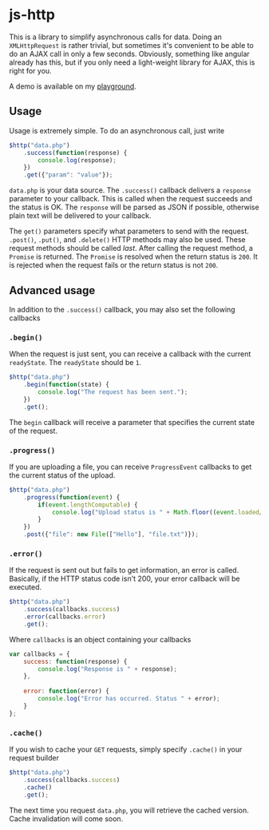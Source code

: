 # js-http

This is a library to simplify asynchronous calls for data. Doing an `XMLHttpRequest` is rather trivial, but sometimes it's convenient to be able to do an AJAX call in only a few seconds. Obviously, something like angular already has this, but if you only need a light-weight library for AJAX, this is right for you.

A demo is available on my [playground](https://www.michaelcheng.us/playground/lib-js/http/).

## Usage
Usage is extremely simple. To do an asynchronous call, just write

```javascript
$http("data.php")
	.success(function(response) {
		console.log(response);
	})
	.get({"param": "value"});
```

`data.php` is your data source. The `.success()` callback delivers a `response` parameter to your callback. This is called when the request succeeds and the status is OK. The `response` will be parsed as JSON if possible, otherwise plain text will be delivered to your callback.

The `get()` parameters specify what parameters to send with the request. `.post()`, `.put()`, and `.delete()` HTTP methods may also be used. These request methods should be called *last*. After calling the request method, a `Promise` is returned. The `Promise` is resolved when the return status is `200`. It is rejected when the request fails or the return status is not `200`.

## Advanced usage
In addition to the `.success()` callback, you may also set the following callbacks

### `.begin()`
When the request is just sent, you can receive a callback with the current `readyState`. The `readyState` should be `1`.

```javascript
$http("data.php")
	.begin(function(state) {
		console.log("The request has been sent.");
	})
	.get();
```

The `begin` callback will receive a parameter that specifies the current state of the request.

### `.progress()`
If you are uploading a file, you can receive `ProgressEvent` callbacks to get the current status of the upload.

```javascript
$http("data.php")
	.progress(function(event) {
		if(event.lengthComputable) {
			console.log("Upload status is " + Math.floor((event.loaded/e.total)*100) + "%");
		}
	})
	.post({"file": new File(["Hello"], "file.txt")});
```

### `.error()`
If the request is sent out but fails to get information, an error is called. Basically, if the HTTP status code isn't 200, your error callback will be executed.

```javascript
$http("data.php")
	.success(callbacks.success)
	.error(callbacks.error)
	.get();
```

Where `callbacks` is an object containing your callbacks

```javascript
var callbacks = {
	success: function(response) {
		console.log("Response is " + response);
	},
	
	error: function(error) {
		console.log("Error has occurred. Status " + error);
	}
};
```

### `.cache()`
If you wish to cache your `GET` requests, simply specify `.cache()` in your request builder

```javascript
$http("data.php")
	.success(callbacks.success)
	.cache()
	.get();
```

The next time you request `data.php`, you will retrieve the cached version. Cache invalidation will come soon.
